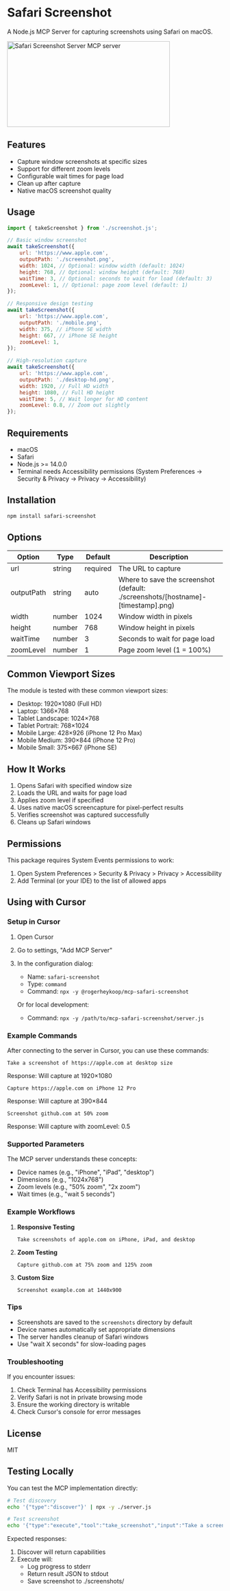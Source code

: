 # Safari Screenshot

A Node.js MCP Server for capturing screenshots using Safari on macOS.

<a href="https://glama.ai/mcp/servers/q6bgsw64aw"><img width="380" height="200" src="https://glama.ai/mcp/servers/q6bgsw64aw/badge" alt="Safari Screenshot Server MCP server" /></a>

## Features

- Capture window screenshots at specific sizes
- Support for different zoom levels
- Configurable wait times for page load
- Clean up after capture
- Native macOS screenshot quality

## Usage

```javascript
import { takeScreenshot } from './screenshot.js';

// Basic window screenshot
await takeScreenshot({
	url: 'https://www.apple.com',
	outputPath: './screenshot.png',
	width: 1024, // Optional: window width (default: 1024)
	height: 768, // Optional: window height (default: 768)
	waitTime: 3, // Optional: seconds to wait for load (default: 3)
	zoomLevel: 1, // Optional: page zoom level (default: 1)
});

// Responsive design testing
await takeScreenshot({
	url: 'https://www.apple.com',
	outputPath: './mobile.png',
	width: 375, // iPhone SE width
	height: 667, // iPhone SE height
	zoomLevel: 1,
});

// High-resolution capture
await takeScreenshot({
	url: 'https://www.apple.com',
	outputPath: './desktop-hd.png',
	width: 1920, // Full HD width
	height: 1080, // Full HD height
	waitTime: 5, // Wait longer for HD content
	zoomLevel: 0.8, // Zoom out slightly
});
```

## Requirements

- macOS
- Safari
- Node.js >= 14.0.0
- Terminal needs Accessibility permissions (System Preferences → Security & Privacy → Privacy → Accessibility)

## Installation

```bash
npm install safari-screenshot
```

## Options

| Option     | Type   | Default  | Description                                                                      |
| ---------- | ------ | -------- | -------------------------------------------------------------------------------- |
| url        | string | required | The URL to capture                                                               |
| outputPath | string | auto     | Where to save the screenshot (default: ./screenshots/[hostname]-[timestamp].png) |
| width      | number | 1024     | Window width in pixels                                                           |
| height     | number | 768      | Window height in pixels                                                          |
| waitTime   | number | 3        | Seconds to wait for page load                                                    |
| zoomLevel  | number | 1        | Page zoom level (1 = 100%)                                                       |

## Common Viewport Sizes

The module is tested with these common viewport sizes:

- Desktop: 1920×1080 (Full HD)
- Laptop: 1366×768
- Tablet Landscape: 1024×768
- Tablet Portrait: 768×1024
- Mobile Large: 428×926 (iPhone 12 Pro Max)
- Mobile Medium: 390×844 (iPhone 12 Pro)
- Mobile Small: 375×667 (iPhone SE)

## How It Works

1. Opens Safari with specified window size
2. Loads the URL and waits for page load
3. Applies zoom level if specified
4. Uses native macOS screencapture for pixel-perfect results
5. Verifies screenshot was captured successfully
6. Cleans up Safari windows

## Permissions

This package requires System Events permissions to work:

1. Open System Preferences > Security & Privacy > Privacy > Accessibility
2. Add Terminal (or your IDE) to the list of allowed apps

## Using with Cursor

### Setup in Cursor

1. Open Cursor
2. Go to settings, "Add MCP Server"
3. In the configuration dialog:

   - Name: `safari-screenshot`
   - Type: `command`
   - Command: `npx -y @rogerheykoop/mcp-safari-screenshot`

   Or for local development:

   - Command: `npx -y /path/to/mcp-safari-screenshot/server.js`

### Example Commands

After connecting to the server in Cursor, you can use these commands:

```
Take a screenshot of https://apple.com at desktop size
```

Response: Will capture at 1920×1080

```
Capture https://apple.com on iPhone 12 Pro
```

Response: Will capture at 390×844

```
Screenshot github.com at 50% zoom
```

Response: Will capture with zoomLevel: 0.5

### Supported Parameters

The MCP server understands these concepts:

- Device names (e.g., "iPhone", "iPad", "desktop")
- Dimensions (e.g., "1024x768")
- Zoom levels (e.g., "50% zoom", "2x zoom")
- Wait times (e.g., "wait 5 seconds")

### Example Workflows

1. **Responsive Testing**

   ```
   Take screenshots of apple.com on iPhone, iPad, and desktop
   ```

2. **Zoom Testing**

   ```
   Capture github.com at 75% zoom and 125% zoom
   ```

3. **Custom Size**
   ```
   Screenshot example.com at 1440x900
   ```

### Tips

- Screenshots are saved to the `screenshots` directory by default
- Device names automatically set appropriate dimensions
- The server handles cleanup of Safari windows
- Use "wait X seconds" for slow-loading pages

### Troubleshooting

If you encounter issues:

1. Check Terminal has Accessibility permissions
2. Verify Safari is not in private browsing mode
3. Ensure the working directory is writable
4. Check Cursor's console for error messages

## License

MIT

## Testing Locally

You can test the MCP implementation directly:

```bash
# Test discovery
echo '{"type":"discover"}' | npx -y ./server.js

# Test screenshot
echo '{"type":"execute","tool":"take_screenshot","input":"Take a screenshot of https://apple.com","requestId":"123"}' | npx -y ./server.js
```

Expected responses:

1. Discover will return capabilities
2. Execute will:
   - Log progress to stderr
   - Return result JSON to stdout
   - Save screenshot to ./screenshots/
